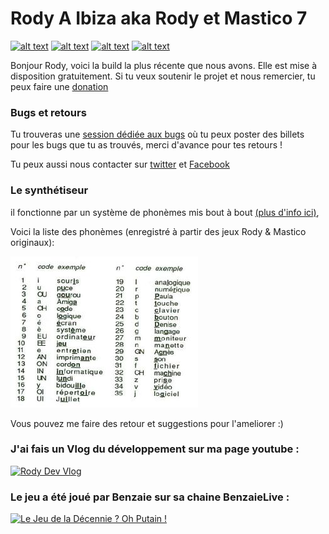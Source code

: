 # Rody A Ibiza aka Rody et Mastico 7

<!-- icons with padding -->

[![alt text][1.1]][1]
[![alt text][2.1]][2]
[![alt text][3.1]][3]
[![alt text][4.1]][4]

[1.1]: http://i.imgur.com/tXSoThF.png (twitter link)
[2.1]: http://i.imgur.com/P3YfQoD.png (facebook link)
[3.1]: http://i.imgur.com/0o48UoR.png (github link)
[4.1]: http://i.imgur.com/sha7fAu.png (youtube link)

[1]: https://twitter.com/LaCreArthur
[2]: https://www.facebook.com/lacrearthur
[3]: https://github.com/LaCreArthur/RodyAIbiza/
[4]: https://www.youtube.com/channel/UC-euoGYf8l9haYnISEkk62Q

Bonjour Rody, voici la build la plus récente que nous avons. Elle est mise à disposition gratuitement. Si tu veux soutenir le projet et nous remercier, tu peux faire une [donation](https://www.paypal.me/LaCreArthur)

### Bugs et retours

Tu trouveras une [session dédiée aux bugs](https://github.com/LaCreArthur/RodyAIbiza/issues) où tu peux poster des billets pour les bugs que tu as trouvés, merci d'avance pour tes retours ! 

Tu peux aussi nous contacter sur [twitter](https://twitter.com/LaCreArthur) et [Facebook](https://www.facebook.com/lacrearthur/)

### Le synthétiseur
il fonctionne par un système de phonèmes mis bout à bout [(plus d'info ici)](http://www.rocketbox.fr/synthese-vocale-en-1987-comment-faisaient/), 

Voici la liste des phonèmes (enregistré à partir des jeux Rody & Mastico originaux): 

![liste des phonèmes](/synthese_vocale_1.jpg)

Vous pouvez me faire des retour et suggestions pour l'ameliorer :)


### J'ai fais un Vlog du développement sur ma page youtube : 
[![Rody Dev Vlog](http://img.youtube.com/vi/TsfJgv9h_Yo/0.jpg)](https://www.youtube.com/watch?v=TsfJgv9h_Yo "Rody dev Vlog")

### Le jeu a été joué par Benzaie sur sa chaine BenzaieLive : 
[![Le Jeu de la Décennie ? Oh Putain !](http://img.youtube.com/vi/ay_GhAfSVh4/0.jpg)](https://www.youtube.com/watch?v=ay_GhAfSVh4 "Le Jeu de la Décennie ? Oh Putain !")
